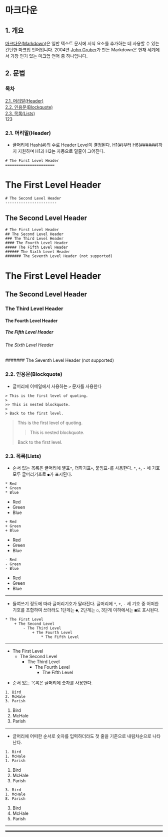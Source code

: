 # 마크다운

## 1. 개요

[마크다운(Markdown)](https://www.markdownguide.org/getting-started/)은 일반 텍스트 문서에 서식 요소를 추가하는 데 사용할 수 있는 간단한 마크업 언어입니다. 2004년 [John Gruber](https://daringfireball.net/projects/markdown/)가 만든 Markdown은 현재 세계에서 가장 인기 있는 마크업 언어 중 하나입니다.

## 2. 문법

### 목차

[2.1. 머리말(Header)](#21-머리말header) \
[2.2. 인용문(Blockquote)](#22-인용문blockquote)  
[2.3. 목록(Lists)](#23-목록lists)  
123

### 2.1. 머리말(Header)

-   글머리에 Hash(#)의 수로 Header Level이 결정된다. H1(#)부터 H6(######)까지 지원하며 H1과 H2는 자동으로 밑줄이 그어진다.

```
# The First Level Header
======================
```

# The First Level Header

```
# The Second Level Header
-----------------------
```

## The Second Level Header

```
# The First Level Header
## The Second Level Header
### The Third Level Header
#### The Fourth Level Header
##### The Fifth Level Header
###### The Sixth Level Header
####### The Seventh Level Header (not supported)
```

# The First Level Header

## The Second Level Header

### The Third Level Header

#### The Fourth Level Header

##### The Fifth Level Header

###### The Sixth Level Header

####### The Seventh Level Header (not supported)

### 2.2. 인용문(Blockquote)

-   글머리에 이메일에서 사용하는 `>` 문자를 사용한다

```
> This is the first level of quoting.
>
>> This is nested blockquote.
>
> Back to the first level.
```

> This is the first level of quoting.
>
> > This is nested blockquote.
>
> Back to the first level.

### 2.3. 목록(Lists)

-   순서 없는 목록은 글머리에 별표`*`, 더하기표`+`, 붙임표`-`를 사용한다. `*`, `+`, `-` 세 기호 모두 글머리기호로 `●`가 표시된다.

```
* Red
* Green
* Blue
```
* Red
* Green
* Blue
```
+ Red
+ Green
+ Blue
```
+ Red
+ Green
+ Blue
```
- Red
- Green
- Blue
```
- Red
- Green
- Blue
---
-   들여쓰기 정도에 따라 글머리기호가 달라진다. 글머리에 `*`, `+`, `-` 세 기호 중 어떠한 기호를 조합하여 쓰더라도 1단계는 `●`, 2단계는 `○`, 3단계 이하에서는 `■`로 표시된다.

```
* The First Level
    + The Second Level
        - The Third Level
            + The Fourth Level
                * The Fifth Level
```
---
* The First Level
    + The Second Level
        - The Third Level
            + The Fourth Level
                * The Fifth Level

-   순서 있는 목록은 글머리에 숫자를 사용한다.

```
1. Bird
2. McHale
3. Parish
```

1. Bird
2. McHale
3. Parish

---

-   글머리에 어떠한 순서로 숫자를 입력하더라도 첫 줄을 기준으로 내림차순으로 나타난다.

```
1. Bird
1. McHale
1. Parish
```

1. Bird
1. McHale
1. Parish

```
3. Bird
1. McHale
8. Parish
```

3. Bird
1. McHale
8. Parish

---
<hr style="border:2px solid gray">
